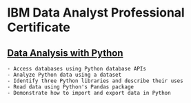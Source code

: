 # IBM Data Analyst Professional Certificate


## [Data Analysis with Python](https://github.com/shadowdk3/IBM-Data-Analyst-Professional-Certificate/tree/main/IBM_data_analysis_with_python)

    - Access databases using Python database APIs
    - Analyze Python data using a dataset
    - Identify three Python libraries and describe their uses
    - Read data using Python's Pandas package
    - Demonstrate how to import and export data in Python

